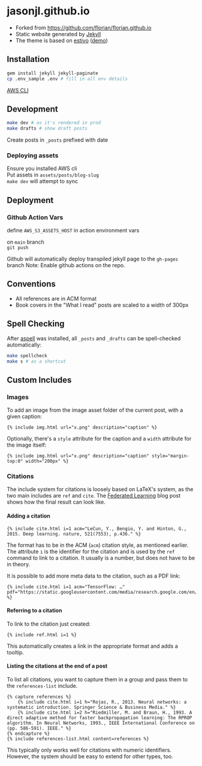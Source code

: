 # jasonjl.github.io

- Forked from https://github.com/florian/florian.github.io
- Static website generated by [Jekyll](https://jekyllrb.com)
- The theme is based on [estivo](https://github.com/fffabs/estivo) ([demo](https://jekyll-demos.github.io/estivo/))


## Installation

```sh
gem install jekyll jekyll-paginate
cp .env_sample .env # fill in all env details
```

[AWS CLI](https://docs.aws.amazon.com/cli/latest/userguide/getting-started-install.html)


## Development
```sh
make dev # as it's rendered in prod
make drafts # show draft posts
```

Create posts in `_posts` prefixed with date

### Deploying assets
Ensure you installed AWS cli \
Put assets in `assets/posts/blog-slug` \
`make dev` will attempt to sync 

## Deployment

### Github Action Vars
define `AWS_S3_ASSETS_HOST` in action environment vars

on `main` branch \
`git push`

Github will automatically deploy transpiled jekyll page to the `gh-pages` branch
Note: Enable github actions on the repo.


## Conventions

- All references are in ACM format
- Book covers in the "What I read" posts are scaled to a width of 300px

## Spell Checking

After [aspell](http://aspell.net) was installed, all `_posts` and `_drafts` can be spell-checked automatically:

```sh
make spellcheck
make s # as a shortcut
```

## Custom Includes

### Images

To add an image from the image asset folder of the current post, with a given caption:

```
{% include img.html url="x.png" description="caption" %}
```

Optionally, there's a `style` attribute for the caption and a `width` attribute for the image itself:

```
{% include img.html url="x.png" description="caption" style="margin-top:0" width="200px" %}
```

### Citations

The include system for citations is loosely based on LaTeX's system, as the two main includes are `ref` and `cite`.
The [Federated Learning](https://florian.github.io/federated-learning/#references) blog post shows how the final result can look like.

#### Adding a citation

```
{% include cite.html i=1 acm="LeCun, Y., Bengio, Y. and Hinton, G., 2015. Deep learning. nature, 521(7553), p.436." %}
```

The format has to be in the ACM (`acm`) citation style, as mentioned earlier.
The attribute `i` is the identifier for the citation and is used by the `ref` command to link to a citation.
It usually is a number, but does not have to be in theory.

It is possible to add more meta data to the citation, such as a PDF link:
```
{% include cite.html i=1 acm="TensorFlow: …" pdf="https://static.googleusercontent.com/media/research.google.com/en//pubs/archive/45166.pdf" %}
```

#### Referring to a citation

To link to the citation just created:

```
{% include ref.html i=1 %}
```

This automatically creates a link in the appropriate format and adds a tooltip.

#### Listing the citations at the end of a post

To list all citations, you want to capture them in a group and pass them to the `references-list` include.

```
{% capture references %}
	{% include cite.html i=1 h="Rojas, R., 2013. Neural networks: a systematic introduction. Springer Science & Business Media." %}
	{% include cite.html i=2 h="Riedmiller, M. and Braun, H., 1993. A direct adaptive method for faster backpropagation learning: The RPROP algorithm. In Neural Networks, 1993., IEEE International Conference on (pp. 586-591). IEEE." %}
{% endcapture %}
{% include references-list.html content=references %}
```

This typically only works well for citations with numeric identifiers.
However, the system should be easy to extend for other types, too.
